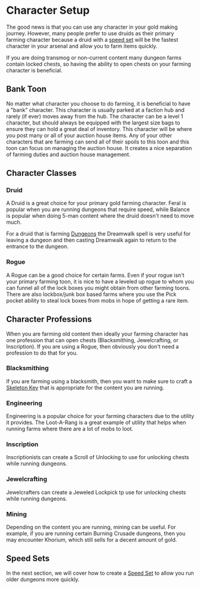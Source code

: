 # Character Setup

The good news is that you can use any character in your gold making journey.  However, many people prefer to use druids as their primary farming character because a druid with a [speed set](./speedsets) will be the fastest character in your arsenal and allow you to farm items quickly.

If you are doing transmog or non-current content many dungeon farms contain locked chests, so having the ability to open chests on your farming character is beneficial.  

## Bank Toon
No matter what character you choose to do farming, it is beneficial to have a "bank" character. This character is usually parked at a faction hub and rarely (if ever) moves away from the hub.  The character can be a level 1 character, but should always be equipped with the largest size bags to ensure they can hold a great deal of inventory.  This character will be where you post many or all of your auction house items.  Any of your other characters that are farming can send all of their spoils to this toon and this toon can focus on managing the auction house. It creates a nice separation of farming duties and auction house management.

## Character Classes

### Druid
A <WowHeadClass id="11">Druid</WowHeadClass> is a great choice for your primary gold farming character. Feral is popular when you are running dungeons that require speed, while Balance is popular when doing 5-man content where the druid doesn't need to move much.

For a druid that is farming [Dungeons](/category/dungeons) the <WowHeadSpell id="193753">Dreamwalk</WowHeadSpell> spell is very useful for leaving a dungeon and then casting <WowHeadSpell id="193753">Dreamwalk</WowHeadSpell> again to return to the entrance to the dungeon.  

### Rogue
A <WowHeadClass id="4">Rogue</WowHeadClass> can be a good choice for certain farms.  Even if your rogue isn't your primary farming toon, it is nice to have a leveled up rogue to whom you can funnel all of the lock boxes you might obtain from other farming toons. There are also lockbox/junk box based farms where you use the <WowHeadSpell id="921">Pick pocket</WowHeadSpell>
ability to steal lock boxes from mobs in hope of getting a rare item.

## Character Professions
When you are farming old content then ideally your farming character has one profession that can open chests (<WowHeadSkill id="164">Blacksmithing</WowHeadSkill>, <WowHeadSkill id="755">Jewelcrafting</WowHeadSkill>, or <WowHeadSkill id="773">Inscription</WowHeadSkill>). If you are using a Rogue, then obviously you don't need a profession to do that for you.  


### Blacksmithing
If you are farming using a blacksmith, then you want to make sure to craft a [Skeleton Key](https://www.wowhead.com/spells/professions/blacksmithing/name-extended:Skeleton+Key#0-11+1) that is appropriate for the content you are running.

### Engineering
Engineering is a popular choice for your farming characters due to the utility it provides.  The <WowHeadItem id="60854">Loot-A-Rang</WowHeadItem> is a great example of utility that helps when running farms where there are a lot of mobs to loot.

### Inscription
Inscriptionists can create a <WowHeadSpell id="269065">Scroll of Unlocking</WowHeadSpell> to use for unlocking chests while running dungeons.

### Jewelcrafting
Jewelcrafters can create a <WowHeadSpell id="195881">Jeweled Lockpick</WowHeadSpell> tp use for unlocking chests while running dungeons.

### Mining
Depending on the content you are running, <WowHeadSkill id="186">mining</WowHeadSkill> can be useful.  For example, if you are running certain Burning Crusade dungeons, then you may encounter <WowHeadItem id="23426">Khorium</WowHeadItem>, which still sells for a decent amount of gold.

## Speed Sets
In the next section, we will cover how to create a [Speed Set](./speedsets.md) to allow you run older dungeons more quickly.

